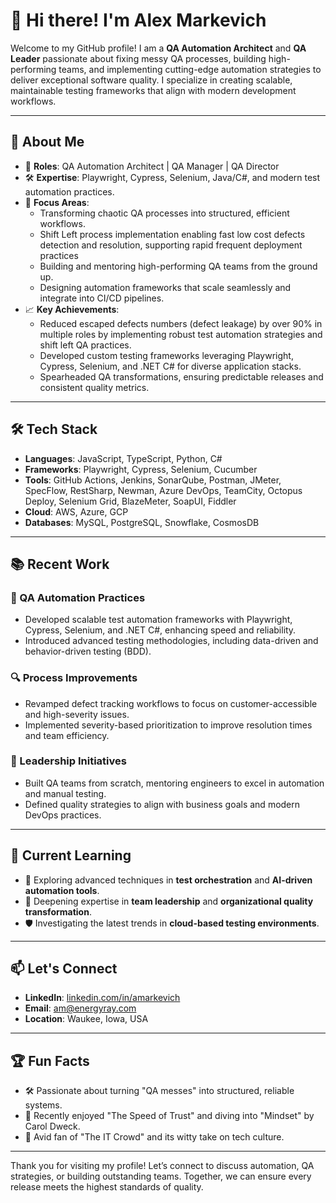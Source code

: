 # 👋 Hi there! I'm Alex Markevich

Welcome to my GitHub profile! I am a **QA Automation Architect** and **QA Leader** passionate about fixing messy QA processes, building high-performing teams, and implementing cutting-edge automation strategies to deliver exceptional software quality. I specialize in creating scalable, maintainable testing frameworks that align with modern development workflows.

---

## 🚀 About Me
- 🌟 **Roles**: QA Automation Architect | QA Manager | QA Director
- 🛠️ **Expertise**: Playwright, Cypress, Selenium, Java/C#, and modern test automation practices.
- 🔧 **Focus Areas**:
  - Transforming chaotic QA processes into structured, efficient workflows.
  - Shift Left process implementation enabling fast low cost defects detection and resolution, supporting rapid frequent deployment practices
  - Building and mentoring high-performing QA teams from the ground up.
  - Designing automation frameworks that scale seamlessly and integrate into CI/CD pipelines.
- 📈 **Key Achievements**:
  - Reduced escaped defects numbers (defect leakage) by over 90% in multiple roles by implementing robust test automation strategies and shift left QA practices.
  - Developed custom testing frameworks leveraging Playwright, Cypress, Selenium, and .NET C# for diverse application stacks.
  - Spearheaded QA transformations, ensuring predictable releases and consistent quality metrics.

---

## 🛠️ Tech Stack
- **Languages**: JavaScript, TypeScript, Python, C#
- **Frameworks**: Playwright, Cypress, Selenium, Cucumber
- **Tools**: GitHub Actions, Jenkins, SonarQube, Postman, JMeter, SpecFlow, RestSharp, Newman, Azure DevOps, TeamCity, Octopus Deploy, Selenium Grid, BlazeMeter, SoapUI, Fiddler
- **Cloud**: AWS, Azure, GCP
- **Databases**: MySQL, PostgreSQL, Snowflake, CosmosDB

---

## 📚 Recent Work
### 🧪 QA Automation Practices
- Developed scalable test automation frameworks with Playwright, Cypress, Selenium, and .NET C#, enhancing speed and reliability.
- Introduced advanced testing methodologies, including data-driven and behavior-driven testing (BDD).

### 🔍 Process Improvements
- Revamped defect tracking workflows to focus on customer-accessible and high-severity issues.
- Implemented severity-based prioritization to improve resolution times and team efficiency.

### 🌟 Leadership Initiatives
- Built QA teams from scratch, mentoring engineers to excel in automation and manual testing.
- Defined quality strategies to align with business goals and modern DevOps practices.

---

## 🌱 Current Learning
- 🧠 Exploring advanced techniques in **test orchestration** and **AI-driven automation tools**.
- 📘 Deepening expertise in **team leadership** and **organizational quality transformation**.
- 🛡️ Investigating the latest trends in **cloud-based testing environments**.

---

## 📫 Let's Connect
- **LinkedIn**: [linkedin.com/in/amarkevich](https://www.linkedin.com/in/amarkevich/)
- **Email**: am@energyray.com
- **Location**: Waukee, Iowa, USA

---

## 🏆 Fun Facts
- 🛠️ Passionate about turning "QA messes" into structured, reliable systems.
- 📖 Recently enjoyed "The Speed of Trust" and diving into "Mindset" by Carol Dweck.
- 🖖 Avid fan of "The IT Crowd" and its witty take on tech culture.

---

Thank you for visiting my profile! Let’s connect to discuss automation, QA strategies, or building outstanding teams. Together, we can ensure every release meets the highest standards of quality.
